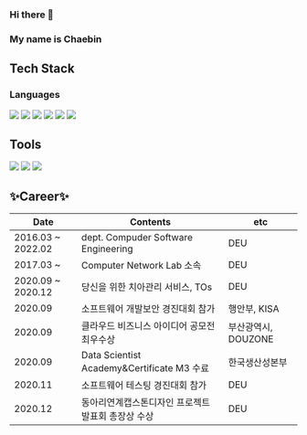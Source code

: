 ### Hi there 👋 
### My name is **Chaebin** 

## Tech Stack
### Languages
<img src="https://img.shields.io/badge/Python-3766AB?style=flat-square&logo=Python&logoColor=white"/></a> 
<img src="https://img.shields.io/badge/Java-CC0000?style=flat-square&logo=JAVA&logoColor=white"/></a> 
<img src="https://img.shields.io/badge/Kotlin-A4C639?style=flat-square&logo=Kotlin&logoColor=white"/></a>
<img src="https://img.shields.io/badge/C-A4C639?style=flat-square&logo=C&logoColor=white"/></a>
<img src="https://img.shields.io/badge/JavaScript-A4C639?style=flat-square&logo=JavaScript&logoColor=white"/></a>
<img src="https://img.shields.io/badge/React-A4C639?style=flat-square&logo=React&logoColor=white"/></a>

## Tools
<img src="https://img.shields.io/badge/Android-A4C639?style=flat-square&logo=Android&logoColor=white"/></a>
<img src="https://img.shields.io/badge/ROS-A4C639?style=flat-square&logo=ROS&logoColor=white"/></a>
<img src="https://img.shields.io/badge/MySQL-A4C639?style=flat-square&logo=MySQL&logoColor=white"/></a>




## ✨Career✨
| Date | Contents | etc |
| ---  | --- | --- |
| 2016.03 ~ 2022.02 | dept. Compuder Software Engineering | DEU |
| 2017.03 ~ | Computer Network Lab 소속 | DEU |
| 2020.09 ~ 2020.12 | 당신을 위한 치아관리 서비스, TOs | DEU |
| 2020.09 | 소프트웨어 개발보안 경진대회 참가 | 행안부, KISA |
| 2020.09 | 클라우드 비즈니스 아이디어 공모전 최우수상 | 부산광역시, DOUZONE |
| 2020.09 | Data Scientist Academy&Certificate M3 수료 | 한국생산성본부 |
| 2020.11 | 소프트웨어 테스팅 경진대회 참가 | DEU |
| 2020.12 | 동아리연계캡스톤디자인 프로젝트 발표회 총장상 수상 | DEU |
